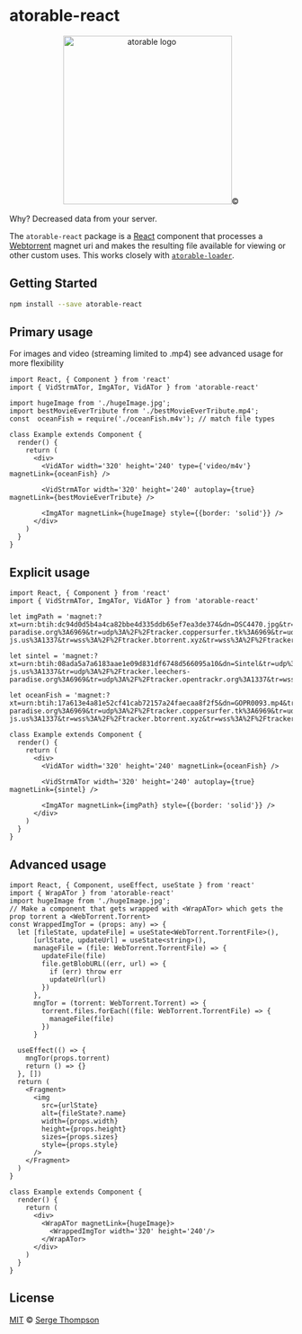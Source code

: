 # atorable-react

<p align="center">
  <img src="https://github.com/sergethompson/atorable-loader/blob/main/atorable.png" height="300" width="300" title="atorable logo">©
</p>

<!-- [![NPM](https://img.shields.io/npm/v/atorable-react.svg)](https://www.npmjs.com/package/atorable-react) [![JavaScript Style Guide](https://img.shields.io/badge/code_style-standard-brightgreen.svg)](https://standardjs.com) -->

Why? Decreased data from your server.

The `atorable-react` package is a [React](https://reactjs.org/) component that processes a [Webtorrent](https://webtorrent.io/) magnet uri and makes the resulting file available for viewing or other custom uses. This works closely with [`atorable-loader`](https://github.com/sergethompson/atorable-loader).
## Getting Started

```bash
npm install --save atorable-react
```
## Primary usage 
For images and video (streaming limited to .mp4)
see advanced usage for more flexibility

```tsx
import React, { Component } from 'react'
import { VidStrmATor, ImgATor, VidATor } from 'atorable-react'

import hugeImage from './hugeImage.jpg';
import bestMovieEverTribute from './bestMovieEverTribute.mp4';
const  oceanFish = require('./oceanFish.m4v'); // match file types

class Example extends Component {
  render() {
    return (
      <div>
        <VidATor width='320' height='240' type={'video/m4v'} magnetLink={oceanFish} />

        <VidStrmATor width='320' height='240' autoplay={true} magnetLink={bestMovieEverTribute} />

        <ImgATor magnetLink={hugeImage} style={{border: 'solid'}} />
      </div>
    )
  }
}
```

## Explicit usage

```tsx
import React, { Component } from 'react'
import { VidStrmATor, ImgATor, VidATor } from 'atorable-react'

let imgPath = 'magnet:?xt=urn:btih:dc94d0d5b4a4ca82bbe4d335ddb65ef7ea3de374&dn=DSC4470.jpg&tr=udp%3A%2F%2Ftracker.leechers-paradise.org%3A6969&tr=udp%3A%2F%2Ftracker.coppersurfer.tk%3A6969&tr=udp%3A%2F%2Ftracker.opentrackr.org%3A1337&tr=udp%3A%2F%2Fexplodie.org%3A6969&tr=udp%3A%2F%2Ftracker.empire-js.us%3A1337&tr=wss%3A%2F%2Ftracker.btorrent.xyz&tr=wss%3A%2F%2Ftracker.openwebtorrent.com&ws=http%3A%2F%2Flocalhost%3A8080%2Fassets%2Fimg%2FDSC4470.jpg&xs=http%3A%2F%2Flocalhost%3A8080%2Fassets%2Fimg%2FDSC4470.torrent'

let sintel = 'magnet:?xt=urn:btih:08ada5a7a6183aae1e09d831df6748d566095a10&dn=Sintel&tr=udp%3A%2F%2Fexplodie.org%3A6969&tr=udp%3A%2F%2Ftracker.coppersurfer.tk%3A6969&tr=udp%3A%2F%2Ftracker.empire-js.us%3A1337&tr=udp%3A%2F%2Ftracker.leechers-paradise.org%3A6969&tr=udp%3A%2F%2Ftracker.opentrackr.org%3A1337&tr=wss%3A%2F%2Ftracker.btorrent.xyz&tr=wss%3A%2F%2Ftracker.fastcast.nz&tr=wss%3A%2F%2Ftracker.openwebtorrent.com&ws=https%3A%2F%2Fwebtorrent.io%2Ftorrents%2F&xs=https%3A%2F%2Fwebtorrent.io%2Ftorrents%2Fsintel.torrent'

let oceanFish = 'magnet:?xt=urn:btih:17a613e4a81e52cf41cab72157a24faecaa8f2f5&dn=GOPR0093.mp4&tr=udp%3A%2F%2Ftracker.leechers-paradise.org%3A6969&tr=udp%3A%2F%2Ftracker.coppersurfer.tk%3A6969&tr=udp%3A%2F%2Ftracker.opentrackr.org%3A1337&tr=udp%3A%2F%2Fexplodie.org%3A6969&tr=udp%3A%2F%2Ftracker.empire-js.us%3A1337&tr=wss%3A%2F%2Ftracker.btorrent.xyz&tr=wss%3A%2F%2Ftracker.openwebtorrent.com&ws=http%3A%2F%2Flocalhost%3A8080%2Fassets%2Fimg%2FGOPR0093.mp4&xs=http%3A%2F%2Flocalhost%3A8080%2Fassets%2Fimg%2FGOPR0093.torrent'

class Example extends Component {
  render() {
    return (
      <div>
        <VidATor width='320' height='240' magnetLink={oceanFish} />

        <VidStrmATor width='320' height='240' autoplay={true} magnetLink={sintel} />

        <ImgATor magnetLink={imgPath} style={{border: 'solid'}} />
      </div>
    )
  }
}
```

## Advanced usage

```tsx
import React, { Component, useEffect, useState } from 'react'
import { WrapATor } from 'atorable-react'
import hugeImage from './hugeImage.jpg';
// Make a component that gets wrapped with <WrapATor> which gets the prop torrent a <WebTorrent.Torrent>
const WrappedImgTor = (props: any) => {
  let [fileState, updateFile] = useState<WebTorrent.TorrentFile>(),
      [urlState, updateUrl] = useState<string>(),
      manageFile = (file: WebTorrent.TorrentFile) => {
        updateFile(file)
        file.getBlobURL((err, url) => {
          if (err) throw err
          updateUrl(url)
        })
      },
      mngTor = (torrent: WebTorrent.Torrent) => {
        torrent.files.forEach((file: WebTorrent.TorrentFile) => {
          manageFile(file)
        })
      }

  useEffect(() => {
    mngTor(props.torrent)
    return () => {}
  }, [])
  return (
    <Fragment>
      <img
        src={urlState}
        alt={fileState?.name}
        width={props.width}
        height={props.height}
        sizes={props.sizes}
        style={props.style}
      />
    </Fragment>
  )
}

class Example extends Component {
  render() {
    return (
      <div>
        <WrapATor magnetLink={hugeImage}>
          <WrappedImgTor width='320' height='240'/>
        </WrapATor>
      </div>
    )
  }
}
```

## License
[MIT](./LICENSE) © [Serge Thompson](https://github.com/sergethompson)
